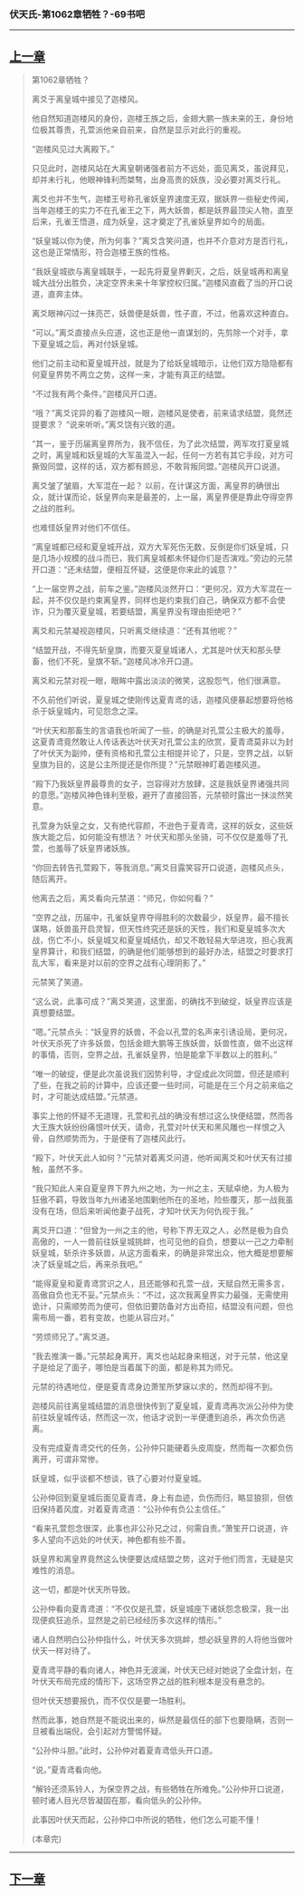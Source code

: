 ### 伏天氏-第1062章牺牲？-69书吧

--------
[上一章](./bdc78d4d288a5b29a8d33d9490dc3291.md)
--------


>
>
>
>第1062章牺牲？
>
>离爻于离皇城中接见了迦楼风。
>
>他自然知道迦楼风的身份，迦楼王族之后，金翅大鹏一族未来的王，身份地位极其尊贵，孔萱派他亲自前来，自然是显示对此行的重视。
>
>“迦楼风见过大离殿下。”
>
>只见此时，迦楼风站在大离皇朝诸强者前方不远处，面见离爻，虽说拜见，却并未行礼，他眼神锋利而桀骜，出身高贵的妖族，没必要对离爻行礼。
>
>离爻也并不生气，迦楼王号称孔雀妖皇界速度无双，据妖界一些秘史传闻，当年迦楼王的实力不在孔雀王之下，两大妖兽，都是妖界最顶尖人物，直至后来，孔雀王悟道，成为妖皇，这才奠定了孔雀妖皇界如今的局面。
>
>“妖皇城以你为使，所为何事？”离爻含笑问道，也并不介意对方是否行礼，这也是正常情形，符合迦楼王族的性格。
>
>“我妖皇城欲与离皇城联手，一起先将夏皇界剿灭，之后，妖皇城再和离皇城大战分出胜负，决定空界未来十年掌控权归属。”迦楼风直截了当的开口说道，直奔主体。
>
>离爻眼神闪过一抹亮芒，妖兽便是妖兽，性子直，不过，他喜欢这种直白。
>
>“可以。”离爻直接点头应道，这也正是他一直谋划的，先剪除一个对手，拿下夏皇城之后，再对付妖皇城。
>
>他们之前主动和夏皇城开战，就是为了给妖皇城暗示，让他们双方隐隐都有何夏皇界势不两立之势，这样一来，才能有真正的结盟。
>
>“不过我有两个条件。”迦楼风开口道。
>
>“哦？”离爻诧异的看了迦楼风一眼，迦楼风是使者，前来请求结盟，竟然还提要求？
>“说来听听。”离爻饶有兴致的道。
>
>“其一，鉴于历届离皇界所为，我不信任，为了此次结盟，两军攻打夏皇城之时，离皇城和妖皇城的大军虽混入一起，任何一方若有其它手段，对方可撕毁同盟，这样的话，双方都有顾忌，不敢背叛同盟。”迦楼风开口说道。
>
>离爻皱了皱眉，大军混在一起？
>以前，在计谋这方面，离皇界的确很出众，就计谋而论，妖皇界向来是最差的，上一届，离皇界便是靠此夺得空界之战的胜利。
>
>也难怪妖皇界对他们不信任。
>
>“离皇城都已经和夏皇城开战，双方大军死伤无数，反倒是你们妖皇城，只是几场小规模的战斗而已，我们离皇城都未怀疑你们是否演戏。”旁边的元禁开口道：“还未结盟，便相互怀疑，这便是你来此的诚意？”
>
>“上一届空界之战，前车之鉴。”迦楼风淡然开口：“更何况，双方大军混在一起，并不仅仅是约束离皇界，同样也是约束我们自己，确保双方都不会使诈，只为覆灭夏皇城，若要结盟，离皇界没有理由拒绝吧？”
>
>离爻和元禁凝视迦楼风，只听离爻继续道：“还有其他呢？”
>
>“结盟开战，不得先斩皇旗，而要灭夏皇城诸人，尤其是叶伏天和那头孽畜，他们不死，皇旗不斩。”迦楼风冰冷开口道。
>
>离爻和元禁对视一眼，眼眸中露出淡淡的微笑，这股怨气，他们很满意。
>
>不久前他们听说，夏皇城之使刚传达夏青鸢的话，迦楼风便暴起想要将他格杀于妖皇城内，可见怨念之深。
>
>“叶伏天和那畜生的言语我也听闻了一些，的确是对孔萱公主极大的羞辱，这夏青鸢竟然敢让人传话表达叶伏天对孔萱公主的欣赏，夏青鸢莫非以为封了叶伏天为副帅，便有资格和孔萱公主相提并论了，只是，空界之战，以斩皇旗为目的，这是公主所提还是你所提？”元禁眼神盯着迦楼风道。
>
>“殿下乃我妖皇界最尊贵的女子，岂容得对方放肆，这是我妖皇界诸强共同的意愿。”迦楼风神色锋利至极，避开了直接回答，元禁顿时露出一抹淡然笑意。
>
>孔萱身为妖皇之女，又有绝代容颜，不逊色于夏青鸢，这样的妖女，这些妖族大能之后，如何能没有想法？
>叶伏天和那头坐骑，可不仅仅是羞辱了孔萱，也羞辱了妖皇界诸妖族。
>
>“你回去转告孔萱殿下，等我消息。”离爻目露笑容开口说道，迦楼风点头，随后离开。
>
>他离去之后，离爻看向元禁道：“师兄，你如何看？”
>
>“空界之战，历届中，孔雀妖皇界夺得胜利的次数最少，妖皇界，最不擅长谋略，妖兽虽开启灵智，但天性终究还是妖的天性，我们和夏皇城多次大战，伤亡不小，妖皇城又和夏皇城结仇，却又不敢轻易大举进攻，担心我离皇界算计，和我们结盟，的确是他们能够想到的最好办法，结盟之时要求打乱大军，看来是对以前的空界之战有心理阴影了。”
>
>元禁笑了笑道。
>
>“这么说，此事可成？”离爻笑道，这里面，的确找不到破绽，妖皇界应该是真想要结盟。
>
>“嗯。”元禁点头：“妖皇界的妖兽，不会以孔萱的名声来引诱设局，更何况，叶伏天杀死了许多妖兽，包括金翅大鹏等王族妖兽，妖兽性直，做不出这样的事情，否则，空界之战，孔雀妖皇界，怕是能拿下半数以上的胜利。”
>
>“唯一的破绽，便是此次虽说我们因势利导，才促成此次同盟，但还是顺利了些，在我之前的计算中，应该还要一些时间，可能是在三个月之前来临之时，才可能达成结盟。”元禁道。
>
>事实上他的怀疑不无道理，孔萱和孔战的确没有想过这么快便结盟，然而各大王族大妖纷纷痛恨叶伏天，请命，孔萱对叶伏天和黑风雕也一样恨之入骨，自然顺势而为，于是便有了迦楼风此行。
>
>“殿下，叶伏天此人如何？”元禁对着离爻问道，他听闻离爻和叶伏天有过接触，虽然不多。
>
>“我只知此人来自夏皇界下界九州之地，为一州之主，天赋卓绝，为人极为狂傲不羁，导致当年九州诸圣地围剿他所在的圣地，险些覆灭，那一战我虽没有在场，但后来听闻他妻子战死，才知叶伏天为何仇视于我。”
>
>离爻开口道：“但曾为一州之主的他，号称下界无双之人，必然是极为自负高傲的，一人一兽前往妖皇城挑衅，也可见他的自负，想要以一己之力牵制妖皇城，斩杀许多妖兽，从这方面看来，的确是非常出众，他大概是想要解决了妖皇城之后，再来杀我吧。”
>
>“能得夏皇和夏青鸢赏识之人，且还能够和孔萱一战，天赋自然无需多言，高傲自负也无不妥。”元禁点头：“不过，这次我离皇界实力最强，无需使用诡计，只需顺势而为便可，但依旧要防备对方出奇招，结盟没有问题，但也需布局一番，若有变故，也能从容应对。”
>
>“劳烦师兄了。”离爻道。
>
>“我去推演一番。”元禁起身离开，离爻也站起身来相送，对于元禁，他这皇子是给足了面子，哪怕是当着属下的面，都是称其为师兄。
>
>元禁的待遇地位，便是夏青鸢身边萧笙所梦寐以求的，然而却得不到。
>
>迦楼风前往离皇城结盟的消息很快传到了夏皇城，夏青鸢再次派公孙仲为使前往妖皇城传话，然而这一次，他话才说到一半便遭到追杀，再次负伤逃离。
>
>没有完成夏青鸢交代的任务，公孙仲只能硬着头皮周旋，然而每一次都负伤离开，可谓非常惨。
>
>妖皇城，似乎谈都不想谈，铁了心要对付夏皇城。
>
>公孙仲回到夏皇城后面见夏青鸢，身上有血迹，负伤而归，略显狼狈，但依旧保持着风度，对着夏青鸢道：“公孙仲有负公主信任。”
>
>“看来孔萱怨念很深，此事也非公孙兄之过，何需自责。”萧笙开口说道，许多人望向不远处的叶伏天，神色都有些不善。
>
>妖皇界和离皇界竟然这么快便要达成结盟之势，这对于他们而言，无疑是灾难性的消息。
>
>这一切，都是叶伏天所导致。
>
>公孙仲看向夏青鸢道：“不仅仅是孔萱，妖皇城座下诸妖怨念极深，我一出现便疯狂追杀，显然是之前已经经历多次这样的情形。”
>
>诸人自然明白公孙仲指什么，叶伏天多次挑衅，想必妖皇界的人将他当做叶伏天一样对待了。
>
>夏青鸢平静的看向诸人，神色并无波澜，叶伏天已经对她说了全盘计划，在叶伏天布局完成的情形下，这场空界之战的胜利根本是没有悬念的。
>
>但叶伏天想要报仇，而不仅仅是要一场胜利。
>
>然而此事，她自然是不能说出来的，纵然是最信任的部下也要隐瞒，否则一旦被看出端倪，会引起对方警惕怀疑。
>
>“公孙仲斗胆。”此时，公孙仲对着夏青鸢低头开口道。
>
>“说。”夏青鸢看向他。
>
>“解铃还须系铃人，为保空界之战，有些牺牲在所难免。”公孙仲开口说道，顿时诸人目光尽皆凝固在那，看向低头的公孙仲。
>
>此事因叶伏天而起，公孙仲口中所说的牺牲，他们怎么可能不懂！
>
>(本章完)
>
>

--------
[下一章](./8aaf9b059368d712f018701a56c22c94.md)
--------
